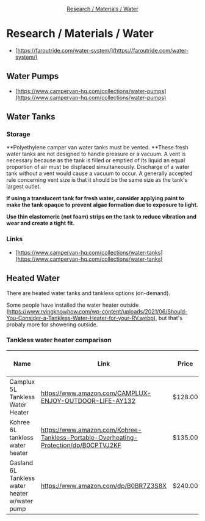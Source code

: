 <div markdown="1">
<!-- START doctoc generated TOC please keep comment here to allow auto update -->
<!-- DON'T EDIT THIS SECTION, INSTEAD RE-RUN doctoc TO UPDATE -->

<p align="center">
<a href="#research--materials--water">Research / Materials / Water</a>
</p>

<!-- END doctoc generated TOC please keep comment here to allow auto update -->
</div>

# Research / Materials / Water


- [https://faroutride.com/water-system/](https://faroutride.com/water-system/)

## Water Pumps

- [https://www.campervan-hq.com/collections/water-pumps](https://www.campervan-hq.com/collections/water-pumps)

## Water Tanks

### Storage

**Polyethylene camper van water tanks must be vented. **These fresh
water tanks are not designed to handle pressure or a vacuum. A vent is
necessary because as the tank is filled or emptied of its liquid an
equal proportion of air must be displaced simultaneously. Discharge of a
water tank without a vent would cause a vacuum to occur. A generally
accepted rule concerning vent size is that it should be the same size as
the tank's largest outlet.

**If using a translucent tank for fresh water, consider applying paint
to make the tank opaque to prevent algae formation due to exposure to
light.**

**Use thin elastomeric (not foam) strips on the tank to reduce vibration
and wear and create a tight fit.**

### Links
- [https://www.campervan-hq.com/collections/water-tanks](https://www.campervan-hq.com/collections/water-tanks)

## Heated Water

There are heated water tanks and tankless options (on-demand).

Some people have installed the water heater outside (https://www.rvingknowhow.com/wp-content/uploads/2021/06/Should-You-Consider-a-Tankless-Water-Heater-for-your-RV.webp), but that's probaly more for showering outside.


### Tankless water heater comparison

| Name                                          | Link                                                                                 | Price   | Gallons per minute | Pressure          | Power          | Fuel    | Temperature                                           | Water pump | Winterizing Required | Hose type            |
| --------------------------------------------- | ------------------------------------------------------------------------------------ | ------- | ------------------ | ----------------- | -------------- | ------- | ----------------------------------------------------- | ---------- | -------------------- | -------------------- |
| Camplux 5L Tankless Water Heater              | https://www.amazon.com/CAMPLUX-ENJOY-OUTDOOR-LIFE-AY132                              | $128.00 | 1.32 GPM           |  3.0 PSI          | 2x D-batteries | Propane | Highest temp 114.8F                                   | R          | Y                    |                      |
| Kohree 6L tankless water heater               | https://www.amazon.com/Kohree-Tankless-Portable-Overheating-Protection/dp/B0CPTVJ2KF | $135.00 | 1.58 GPM           |                   | 2x D-batteries | Propane | Highest temp 140F                                     | R          | Y                    |                      |
| Gasland 6L Tankless water heater w/water pump | https://www.amazon.com/dp/B0BR7Z3S8X                                                 | $240.00 | 1.58 GPM           |  65 PSI (4.5 Bar) | 12V DC         |         | Highest temp 109.4F (not correct! Pictures show 144F) | O          | Y                    |  ½" male hose thread |

